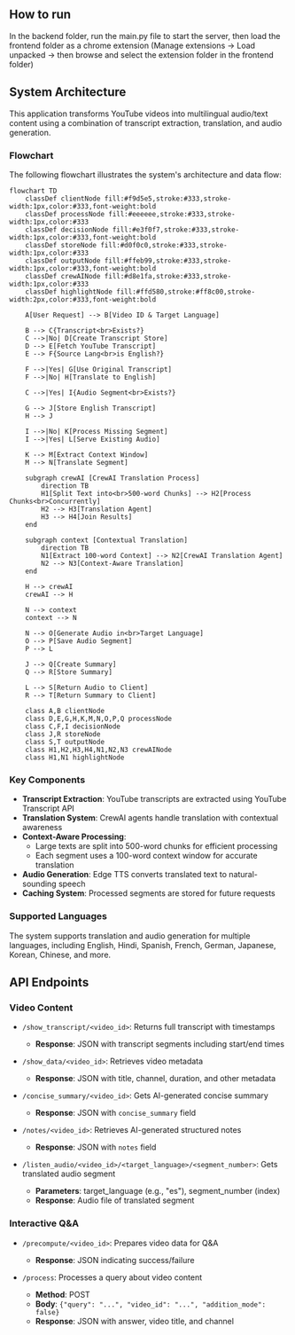 ## How to run

In the backend folder, run the main.py file to start the server, then load the frontend folder as a chrome extension (Manage extensions -> Load unpacked -> then browse and select the extension folder in the frontend folder)

## System Architecture

This application transforms YouTube videos into multilingual audio/text content using a combination of transcript extraction, translation, and audio generation.

### Flowchart

The following flowchart illustrates the system's architecture and data flow:

```mermaid
flowchart TD
    classDef clientNode fill:#f9d5e5,stroke:#333,stroke-width:1px,color:#333,font-weight:bold
    classDef processNode fill:#eeeeee,stroke:#333,stroke-width:1px,color:#333
    classDef decisionNode fill:#e3f0f7,stroke:#333,stroke-width:1px,color:#333,font-weight:bold
    classDef storeNode fill:#d0f0c0,stroke:#333,stroke-width:1px,color:#333
    classDef outputNode fill:#ffeb99,stroke:#333,stroke-width:1px,color:#333,font-weight:bold
    classDef crewAINode fill:#d8e1fa,stroke:#333,stroke-width:1px,color:#333
    classDef highlightNode fill:#ffd580,stroke:#ff8c00,stroke-width:2px,color:#333,font-weight:bold
    
    A[User Request] --> B[Video ID & Target Language]
    
    B --> C{Transcript<br>Exists?}
    C -->|No| D[Create Transcript Store]
    D --> E[Fetch YouTube Transcript]
    E --> F{Source Lang<br>is English?}
    
    F -->|Yes| G[Use Original Transcript]
    F -->|No| H[Translate to English]
    
    C -->|Yes| I{Audio Segment<br>Exists?}
    
    G --> J[Store English Transcript]
    H --> J
    
    I -->|No| K[Process Missing Segment]
    I -->|Yes| L[Serve Existing Audio]
    
    K --> M[Extract Context Window]
    M --> N[Translate Segment]
    
    subgraph crewAI [CrewAI Translation Process]
        direction TB
        H1[Split Text into<br>500-word Chunks] --> H2[Process Chunks<br>Concurrently]
        H2 --> H3[Translation Agent]
        H3 --> H4[Join Results]
    end
    
    subgraph context [Contextual Translation]
        direction TB
        N1[Extract 100-word Context] --> N2[CrewAI Translation Agent]
        N2 --> N3[Context-Aware Translation]
    end
    
    H --> crewAI
    crewAI --> H
    
    N --> context
    context --> N
    
    N --> O[Generate Audio in<br>Target Language]
    O --> P[Save Audio Segment]
    P --> L
    
    J --> Q[Create Summary]
    Q --> R[Store Summary]
    
    L --> S[Return Audio to Client]
    R --> T[Return Summary to Client]
    
    class A,B clientNode
    class D,E,G,H,K,M,N,O,P,Q processNode
    class C,F,I decisionNode
    class J,R storeNode
    class S,T outputNode
    class H1,H2,H3,H4,N1,N2,N3 crewAINode
    class H1,N1 highlightNode
```

### Key Components

- **Transcript Extraction**: YouTube transcripts are extracted using YouTube Transcript API
- **Translation System**: CrewAI agents handle translation with contextual awareness
- **Context-Aware Processing**: 
  - Large texts are split into 500-word chunks for efficient processing
  - Each segment uses a 100-word context window for accurate translation
- **Audio Generation**: Edge TTS converts translated text to natural-sounding speech
- **Caching System**: Processed segments are stored for future requests

### Supported Languages

The system supports translation and audio generation for multiple languages, including English, Hindi, Spanish, French, German, Japanese, Korean, Chinese, and more.

## API Endpoints

### Video Content
- `/show_transcript/<video_id>`: Returns full transcript with timestamps
  - **Response**: JSON with transcript segments including start/end times
  
- `/show_data/<video_id>`: Retrieves video metadata
  - **Response**: JSON with title, channel, duration, and other metadata

- `/concise_summary/<video_id>`: Gets AI-generated concise summary
  - **Response**: JSON with `concise_summary` field

- `/notes/<video_id>`: Retrieves AI-generated structured notes
  - **Response**: JSON with `notes` field

- `/listen_audio/<video_id>/<target_language>/<segment_number>`: Gets translated audio segment
  - **Parameters**: target_language (e.g., "es"), segment_number (index)
  - **Response**: Audio file of translated segment

### Interactive Q&A
- `/precompute/<video_id>`: Prepares video data for Q&A
  - **Response**: JSON indicating success/failure

- `/process`: Processes a query about video content
  - **Method**: POST
  - **Body**: `{"query": "...", "video_id": "...", "addition_mode": false}`
  - **Response**: JSON with answer, video title, and channel

